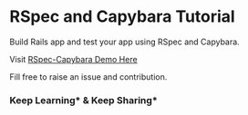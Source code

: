 # RSpec and Capybara Tutorial

Build Rails app and test your app using RSpec and Capybara.

Visit [RSpec-Capybara Demo Here](https://rspec-capybara-demo.herokuapp.com/)

Fill free to raise an issue and contribution.

### Keep Learning* & Keep Sharing*